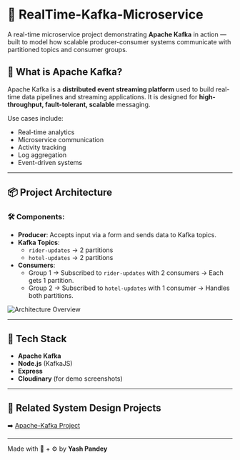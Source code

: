 # 📡 RealTime-Kafka-Microservice

A real-time microservice project demonstrating **Apache Kafka** in action — built to model how scalable producer-consumer systems communicate with partitioned topics and consumer groups.

## 🧠 What is Apache Kafka?

Apache Kafka is a **distributed event streaming platform** used to build real-time data pipelines and streaming applications. It is designed for **high-throughput, fault-tolerant, scalable** messaging.

Use cases include:

- Real-time analytics
- Microservice communication
- Activity tracking
- Log aggregation
- Event-driven systems

---

## 📦 Project Architecture

### 🛠 Components:

- **Producer**: Accepts input via a form and sends data to Kafka topics.
- **Kafka Topics**:
  - `rider-updates` → 2 partitions
  - `hotel-updates` → 2 partitions
- **Consumers**:
  - Group 1 → Subscribed to `rider-updates` with 2 consumers → Each gets 1 partition.
  - Group 2 → Subscribed to `hotel-updates` with 1 consumer → Handles both partitions.

![Architecture Overview](https://res.cloudinary.com/dah7l8utl/image/upload/v1752086859/Screenshot_2025-07-10_001721_dwqfdf.png)

---

## 🧪 Tech Stack

- **Apache Kafka**
- **Node.js** (KafkaJS)
- **Express**
- **Cloudinary** (for demo screenshots)

---

## 🔗 Related System Design Projects

➡️ [Apache-Kafka Project](https://github.com/YashPandey1405/RealTime-Kafka-Microservice)

---

Made with 🧠 + ⚙️ by **Yash Pandey**

